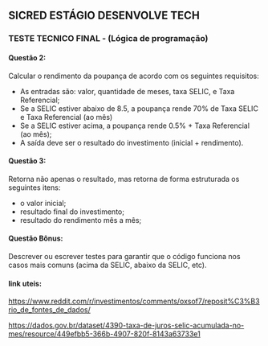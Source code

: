 ## SICRED ESTÁGIO DESENVOLVE TECH
### TESTE TECNICO FINAL - (Lógica de programação)
#### Questão 2: 

Calcular o rendimento da poupança de acordo com os seguintes requisitos:

  - As entradas são: valor, quantidade de meses, taxa SELIC, e Taxa Referencial;
  - Se a SELIC estiver abaixo de 8.5, a poupança rende 70% de Taxa SELIC e Taxa Referencial (ao mês)
  - Se a SELIC estiver acima, a poupança rende 0.5% + Taxa Referencial (ao mês);
  - A saída deve ser o resultado do investimento (inicial + rendimento).

#### Questão 3: 

Retorna não apenas o resultado, mas retorna de forma estruturada os seguintes itens:

 - o valor inicial;
 - resultado final do investimento;
 - resultado do rendimento mês a mês;
 
#### Questão Bônus: 

Descrever ou escrever testes para garantir que o código funciona nos casos mais comuns (acima da SELIC, abaixo da SELIC, etc).

#### link uteis:

https://www.reddit.com/r/investimentos/comments/oxsof7/reposit%C3%B3rio_de_fontes_de_dados/

https://dados.gov.br/dataset/4390-taxa-de-juros-selic-acumulada-no-mes/resource/449efbb5-366b-4907-820f-8143a63733e1
    